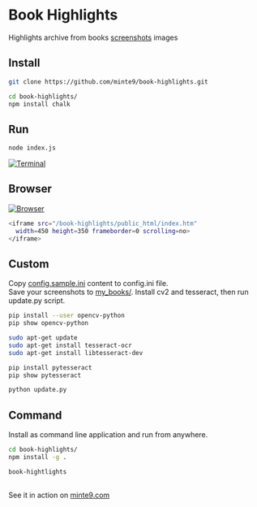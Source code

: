 # Book Highlights

Highlights archive from books [screenshots](https://github.com/minte9/book-highlights/tree/main/files_archive/my_books/book1/author1) images

## Install

~~~sh
git clone https://github.com/minte9/book-highlights.git

cd book-highlights/
npm install chalk 
~~~

## Run

~~~sh
node index.js
~~~

[![Terminal](https://www.minte9.com/lib/images/github/book-highlights/highlight_02.png)](https://www.minte9.com)


## Browser

[![Browser](https://www.minte9.com/lib/images/github/book-highlights/m9_08.png)](https://www.minte9.com)

~~~sh
<iframe src="/book-highlights/public_html/index.htm" 
  width=450 height=350 frameborder=0 scrolling=no>
</iframe>
~~~

## Custom

Copy [config.sample.ini](https://github.com/minte9/book-highlights/tree/main/config/config.sample.ini) content to config.ini file.  
Save your screenshots to [my_books/](https://github.com/minte9/book-highlights/tree/main/files_archive/my_books).
Install cv2 and tesseract, then run update.py script.  

~~~sh
pip install --user opencv-python
pip show opencv-python

sudo apt-get update
sudo apt-get install tesseract-ocr
sudo apt-get install libtesseract-dev

pip install pytesseract
pip show pytesseract

python update.py
~~~

## Command

Install as command line application and run from anywhere.

~~~sh
cd book-highlights/
npm install -g .

book-hightlights
~~~

##

See it in action on [minte9.com](https://www.minte9.com)

